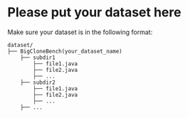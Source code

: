 # Please put your dataset here

Make sure your dataset is in the following format:

```
dataset/
├── BigCloneBench(your_dataset_name)
    ├── subdir1
        ├── file1.java
        ├── file2.java
        ├── ...
    ├── subdir2
        ├── file1.java
        ├── file2.java
        ├── ...
    ├── ...
```

